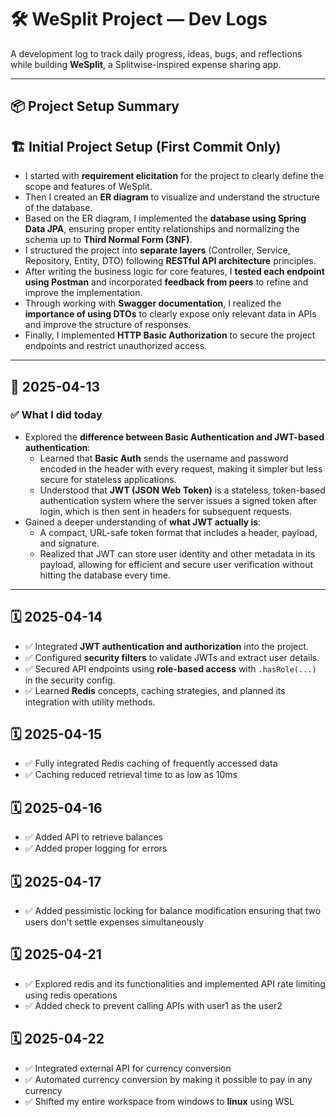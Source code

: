 # 🛠️ WeSplit Project — Dev Logs

A development log to track daily progress, ideas, bugs, and reflections while building **WeSplit**, a Splitwise-inspired expense sharing app.

---

## 📦 Project Setup Summary
## 🏗️ Initial Project Setup (First Commit Only)

- I started with **requirement elicitation** for the project to clearly define the scope and features of WeSplit.
- Then I created an **ER diagram** to visualize and understand the structure of the database.
- Based on the ER diagram, I implemented the **database using Spring Data JPA**, ensuring proper entity relationships and normalizing the schema up to **Third Normal Form (3NF)**.
- I structured the project into **separate layers** (Controller, Service, Repository, Entity, DTO) following **RESTful API architecture** principles.
- After writing the business logic for core features, I **tested each endpoint using Postman** and incorporated **feedback from peers** to refine and improve the implementation.
- Through working with **Swagger documentation**, I realized the **importance of using DTOs** to clearly expose only relevant data in APIs and improve the structure of responses.
- Finally, I implemented **HTTP Basic Authorization** to secure the project endpoints and restrict unauthorized access.

---

## 📅 2025-04-13

### ✅ What I did today
- Explored the **difference between Basic Authentication and JWT-based authentication**:
    - Learned that **Basic Auth** sends the username and password encoded in the header with every request, making it simpler but less secure for stateless applications.
    - Understood that **JWT (JSON Web Token)** is a stateless, token-based authentication system where the server issues a signed token after login, which is then sent in headers for subsequent requests.
- Gained a deeper understanding of **what JWT actually is**:
    - A compact, URL-safe token format that includes a header, payload, and signature.
    - Realized that JWT can store user identity and other metadata in its payload, allowing for efficient and secure user verification without hitting the database every time.
---

## 🗓️ 2025-04-14

- ✅ Integrated **JWT authentication and authorization** into the project.
- ✅ Configured **security filters** to validate JWTs and extract user details.
- ✅ Secured API endpoints using **role-based access** with `.hasRole(...)` in the security config.
- ✅ Learned **Redis** concepts, caching strategies, and planned its integration with utility methods.

## 🗓️ 2025-04-15

- ✅ Fully integrated Redis caching of frequently accessed data
- ✅ Caching reduced retrieval time to as low as 10ms

## 🗓️ 2025-04-16

- ✅ Added API to retrieve balances
- ✅ Added proper logging for errors

## 🗓️ 2025-04-17

- ✅ Added pessimistic locking for balance modification ensuring that two users don't settle expenses simultaneously

## 🗓️ 2025-04-21

- ✅ Explored redis and its functionalities and implemented API rate limiting using redis operations
- ✅ Added check to prevent calling APIs with user1 as the user2

## 🗓️ 2025-04-22

- ✅ Integrated external API for currency conversion
- ✅ Automated currency conversion by making it possible to pay in any currency
- ✅ Shifted my entire workspace from windows to **linux** using WSL
